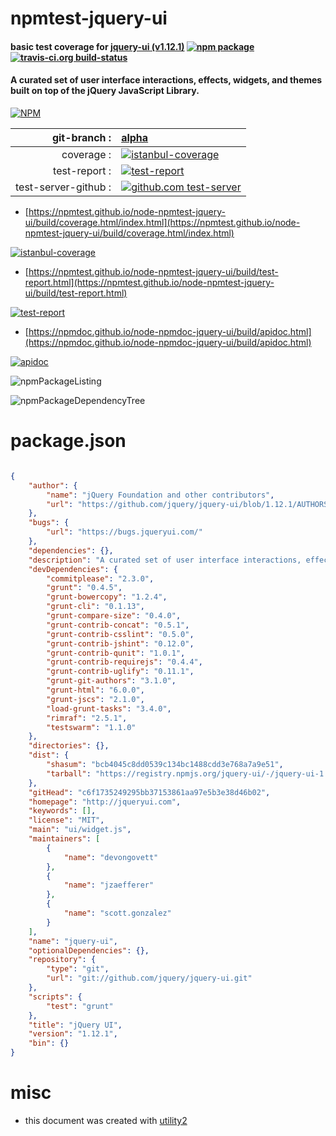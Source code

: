 # npmtest-jquery-ui

#### basic test coverage for  [jquery-ui (v1.12.1)](http://jqueryui.com)  [![npm package](https://img.shields.io/npm/v/npmtest-jquery-ui.svg?style=flat-square)](https://www.npmjs.org/package/npmtest-jquery-ui) [![travis-ci.org build-status](https://api.travis-ci.org/npmtest/node-npmtest-jquery-ui.svg)](https://travis-ci.org/npmtest/node-npmtest-jquery-ui)

#### A curated set of user interface interactions, effects, widgets, and themes built on top of the jQuery JavaScript Library.

[![NPM](https://nodei.co/npm/jquery-ui.png?downloads=true&downloadRank=true&stars=true)](https://www.npmjs.com/package/jquery-ui)

| git-branch : | [alpha](https://github.com/npmtest/node-npmtest-jquery-ui/tree/alpha)|
|--:|:--|
| coverage : | [![istanbul-coverage](https://npmtest.github.io/node-npmtest-jquery-ui/build/coverage.badge.svg)](https://npmtest.github.io/node-npmtest-jquery-ui/build/coverage.html/index.html)|
| test-report : | [![test-report](https://npmtest.github.io/node-npmtest-jquery-ui/build/test-report.badge.svg)](https://npmtest.github.io/node-npmtest-jquery-ui/build/test-report.html)|
| test-server-github : | [![github.com test-server](https://npmtest.github.io/node-npmtest-jquery-ui/GitHub-Mark-32px.png)](https://npmtest.github.io/node-npmtest-jquery-ui/build/app/index.html) | | build-artifacts : | [![build-artifacts](https://npmtest.github.io/node-npmtest-jquery-ui/glyphicons_144_folder_open.png)](https://github.com/npmtest/node-npmtest-jquery-ui/tree/gh-pages/build)|

- [https://npmtest.github.io/node-npmtest-jquery-ui/build/coverage.html/index.html](https://npmtest.github.io/node-npmtest-jquery-ui/build/coverage.html/index.html)

[![istanbul-coverage](https://npmtest.github.io/node-npmtest-jquery-ui/build/screenCapture.buildCi.browser.%252Ftmp%252Fbuild%252Fcoverage.lib.html.png)](https://npmtest.github.io/node-npmtest-jquery-ui/build/coverage.html/index.html)

- [https://npmtest.github.io/node-npmtest-jquery-ui/build/test-report.html](https://npmtest.github.io/node-npmtest-jquery-ui/build/test-report.html)

[![test-report](https://npmtest.github.io/node-npmtest-jquery-ui/build/screenCapture.buildCi.browser.%252Ftmp%252Fbuild%252Ftest-report.html.png)](https://npmtest.github.io/node-npmtest-jquery-ui/build/test-report.html)

- [https://npmdoc.github.io/node-npmdoc-jquery-ui/build/apidoc.html](https://npmdoc.github.io/node-npmdoc-jquery-ui/build/apidoc.html)

[![apidoc](https://npmdoc.github.io/node-npmdoc-jquery-ui/build/screenCapture.buildCi.browser.%252Ftmp%252Fbuild%252Fapidoc.html.png)](https://npmdoc.github.io/node-npmdoc-jquery-ui/build/apidoc.html)

![npmPackageListing](https://npmtest.github.io/node-npmtest-jquery-ui/build/screenCapture.npmPackageListing.svg)

![npmPackageDependencyTree](https://npmtest.github.io/node-npmtest-jquery-ui/build/screenCapture.npmPackageDependencyTree.svg)



# package.json

```json

{
    "author": {
        "name": "jQuery Foundation and other contributors",
        "url": "https://github.com/jquery/jquery-ui/blob/1.12.1/AUTHORS.txt"
    },
    "bugs": {
        "url": "https://bugs.jqueryui.com/"
    },
    "dependencies": {},
    "description": "A curated set of user interface interactions, effects, widgets, and themes built on top of the jQuery JavaScript Library.",
    "devDependencies": {
        "commitplease": "2.3.0",
        "grunt": "0.4.5",
        "grunt-bowercopy": "1.2.4",
        "grunt-cli": "0.1.13",
        "grunt-compare-size": "0.4.0",
        "grunt-contrib-concat": "0.5.1",
        "grunt-contrib-csslint": "0.5.0",
        "grunt-contrib-jshint": "0.12.0",
        "grunt-contrib-qunit": "1.0.1",
        "grunt-contrib-requirejs": "0.4.4",
        "grunt-contrib-uglify": "0.11.1",
        "grunt-git-authors": "3.1.0",
        "grunt-html": "6.0.0",
        "grunt-jscs": "2.1.0",
        "load-grunt-tasks": "3.4.0",
        "rimraf": "2.5.1",
        "testswarm": "1.1.0"
    },
    "directories": {},
    "dist": {
        "shasum": "bcb4045c8dd0539c134bc1488cdd3e768a7a9e51",
        "tarball": "https://registry.npmjs.org/jquery-ui/-/jquery-ui-1.12.1.tgz"
    },
    "gitHead": "c6f1735249295bb37153861aa97e5b3e38d46b02",
    "homepage": "http://jqueryui.com",
    "keywords": [],
    "license": "MIT",
    "main": "ui/widget.js",
    "maintainers": [
        {
            "name": "devongovett"
        },
        {
            "name": "jzaefferer"
        },
        {
            "name": "scott.gonzalez"
        }
    ],
    "name": "jquery-ui",
    "optionalDependencies": {},
    "repository": {
        "type": "git",
        "url": "git://github.com/jquery/jquery-ui.git"
    },
    "scripts": {
        "test": "grunt"
    },
    "title": "jQuery UI",
    "version": "1.12.1",
    "bin": {}
}
```



# misc
- this document was created with [utility2](https://github.com/kaizhu256/node-utility2)
